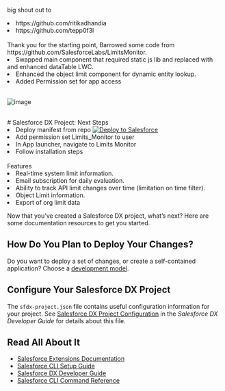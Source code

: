 
big shout out to 
<l>
  <li>https://github.com/ritikadhandia</li>
  <li> https://github.com/tepp0f3l</li>
</l>
<br>
Thank you for the starting point, Barrowed some code from https://github.com/SalesforceLabs/LimitsMonitor.
<l>
  <li>Swapped main component that required static js lib and replaced with and enhanced dataTable LWC.</li>
  <li>Enhanced the object limit component for dynamic entity lookup.</li>
  <li>Added Permission set for app access</li>
</l> 

<br>

![image](https://user-images.githubusercontent.com/83821286/155172571-4dc55ee8-4c6e-440f-b3bd-bdd25e4bc879.png)

<br>
# Salesforce DX Project: Next Steps
<l>
  <li>Deploy manifest from repo <a href="https://githubsfdeploy.herokuapp.com?owner=Skullie1&repo=https://github.com/Skullie1/Limit-Tracker-App.git&ref=master">
  <img alt="Deploy to Salesforce"
       src="https://raw.githubusercontent.com/afawcett/githubsfdeploy/master/deploy.png">
</a></li>
  <li>Add permission set Limits_Monitor to user</li>
  <li>In App launcher, navigate to Limits Monitor</li>
  <li>Follow installation steps</li>
</l>
<br>
Features
<l>
  <li>Real-time system limit information.</li>
  <li>Email subscription for daily evaluation.</li>
  <li>Ability to track API limit changes over time (limitation on time filter).</li>
  <li>Object Limit information.</li>
  <li>Export of org limit data</li>
</l>




Now that you’ve created a Salesforce DX project, what’s next? Here are some documentation resources to get you started.

## How Do You Plan to Deploy Your Changes?

Do you want to deploy a set of changes, or create a self-contained application? Choose a [development model](https://developer.salesforce.com/tools/vscode/en/user-guide/development-models).

## Configure Your Salesforce DX Project

The `sfdx-project.json` file contains useful configuration information for your project. See [Salesforce DX Project Configuration](https://developer.salesforce.com/docs/atlas.en-us.sfdx_dev.meta/sfdx_dev/sfdx_dev_ws_config.htm) in the _Salesforce DX Developer Guide_ for details about this file.

## Read All About It

- [Salesforce Extensions Documentation](https://developer.salesforce.com/tools/vscode/)
- [Salesforce CLI Setup Guide](https://developer.salesforce.com/docs/atlas.en-us.sfdx_setup.meta/sfdx_setup/sfdx_setup_intro.htm)
- [Salesforce DX Developer Guide](https://developer.salesforce.com/docs/atlas.en-us.sfdx_dev.meta/sfdx_dev/sfdx_dev_intro.htm)
- [Salesforce CLI Command Reference](https://developer.salesforce.com/docs/atlas.en-us.sfdx_cli_reference.meta/sfdx_cli_reference/cli_reference.htm)
